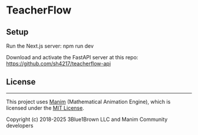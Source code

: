 # TeacherFlow

## Setup

Run the Next.js server:
npm run dev

Download and activate the FastAPI server at this repo: https://github.com/sh4217/teacherflow-api


## License

---

This project uses [Manim](https://github.com/ManimCommunity/manim) (Mathematical Animation Engine), which is licensed under the [MIT License](https://opensource.org/licenses/MIT).

Copyright (c) 2018-2025 3Blue1Brown LLC and Manim Community developers